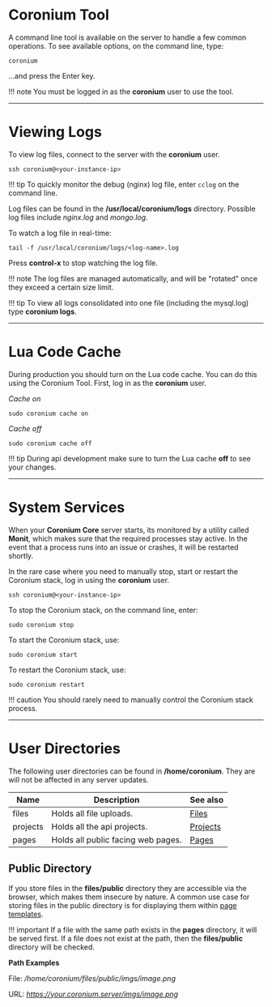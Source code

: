 # Coronium Tool

A command line tool is available on the server to handle a few common operations. To see available options, on the command line, type:

```
coronium
```

...and press the Enter key.

!!! note
    You must be logged in as the __coronium__ user to use the tool.

---

# Viewing Logs

To view log files, connect to the server with the __coronium__ user.

```
ssh coronium@<your-instance-ip>
```

!!! tip
    To quickly monitor the debug (nginx) log file, enter `cclog` on the command line.

Log files can be found in the __/usr/local/coronium/logs__ directory. Possible log files include _nginx.log_ and _mongo.log_.

To watch a log file in real-time:

```
tail -f /usr/local/coronium/logs/<log-name>.log
```

Press __control-x__ to stop watching the log file.

!!! note
    The log files are managed automatically, and will be "rotated" once they exceed a certain size limit.

!!! tip
    To view all logs consolidated into one file (including the mysql.log) type __coronium logs__.

---

# Lua Code Cache

During production you should turn on the Lua code cache. You can do this using the Coronium Tool. First, log in as the __coronium__ user.

_Cache on_

```
sudo coronium cache on
```

_Cache off_

```
sudo coronium cache off
```

!!! tip
    During api development make sure to turn the Lua cache __off__ to see your changes.

---

# System Services

When your __Coronium Core__ server starts, its monitored by a utility called __Monit__, which makes sure that the required processes stay active. In the event that a process runs into an issue or crashes, it will be restarted shortly.

In the rare case where you need to manually stop, start or restart the Coronium stack, log in using the __coronium__ user.

```
ssh coronium@<your-instance-ip>
```

To stop the Coronium stack, on the command line, enter:

```
sudo coronium stop
```

To start the Coronium stack, use:

```
sudo coronium start
```

To restart the Coronium stack, use:

```
sudo coronium restart
```

!!! caution
    You should rarely need to manually control the Coronium stack process.

---

# User Directories

The following user directories can be found in __/home/coronium__. They are will not be affected in any server updates.

|Name|Description|See also|
|----|-----------|--------|
|files|Holds all file uploads.|[Files](/server-modules/files/)|
|projects|Holds all the api projects.|[Projects](/server-modules/api/#projects)|
|pages|Holds all public facing web pages.|[Pages](/pages-guide/api/)|

## Public Directory

If you store files in the __files/public__ directory they are accessible via the browser, which makes them insecure by nature. A common use case for storing files in the public directory is for displaying them within [page templates](/pages-guide/templates/). 

!!! important
    If a file with the same path exists in the __pages__ directory, it will be served first. If a file does not exist at the path, then the __files/public__ directory will be checked.

__Path Examples__

File: _/home/coronium/files/public/imgs/image.png_

URL: _https://your.coronium.server/imgs/image.png_